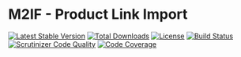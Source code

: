# M2IF - Product Link Import

[![Latest Stable Version](https://img.shields.io/packagist/v/techdivision/import-product-link.svg?style=flat-square)](https://packagist.org/packages/techdivision/import-product-link) 
 [![Total Downloads](https://img.shields.io/packagist/dt/techdivision/import-product-link.svg?style=flat-square)](https://packagist.org/packages/techdivision/import-product-link)
 [![License](https://img.shields.io/packagist/l/techdivision/import-product-link.svg?style=flat-square)](https://packagist.org/packages/techdivision/import-product-link)
 [![Build Status](https://img.shields.io/travis/techdivision/import-product-link/master.svg?style=flat-square)](http://travis-ci.org/techdivision/import-product-link)
 [![Scrutinizer Code Quality](https://img.shields.io/scrutinizer/g/techdivision/import-product-link/master.svg?style=flat-square)](https://scrutinizer-ci.com/g/techdivision/import-product-link/?branch=master) [![Code Coverage](https://img.shields.io/scrutinizer/coverage/g/techdivision/import-product-link/master.svg?style=flat-square)](https://scrutinizer-ci.com/g/techdivision/import-product-link/?branch=master)

 